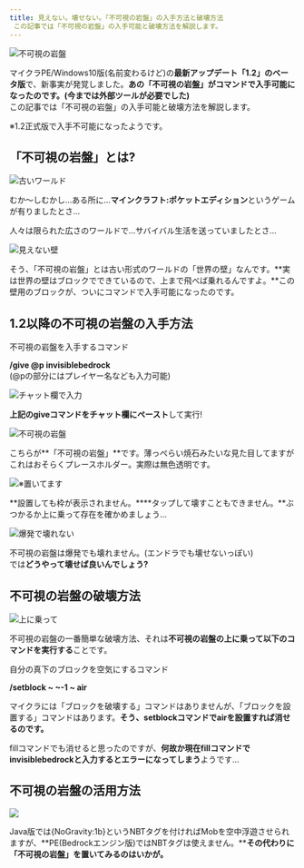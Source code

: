 ```yaml
---
title: 見えない。壊せない。「不可視の岩盤」の入手方法と破壊方法
 この記事では「不可視の岩盤」の入手可能と破壊方法を解説します。
---
```


![不可視の岩盤](https://cdn-ak.f.st-hatena.com/images/fotolife/s/sasigume/20210208/20210208124259.png)

マイクラPE/Windows10版(名前変わるけど)の**最新アップデート「1.2」のベータ版**で、新事実が発覚しました。**あの「不可視の岩盤」がコマンドで入手可能になったのです。(今までは外部ツールが必要でした)**  
この記事では「不可視の岩盤」の入手可能と破壊方法を解説します。

※1.2正式版で入手不可能になったようです。

## 「不可視の岩盤」とは?

![古いワールド](https://cdn-ak.f.st-hatena.com/images/fotolife/s/sasigume/20210208/20210208113615.png)

むか～しむかし…ある所に…**マインクラフト:ポケットエディション**というゲームが有りましたとさ…

人々は限られた広さのワールドで…サバイバル生活を送っていましたとさ…

![見えない壁](https://cdn-ak.f.st-hatena.com/images/fotolife/s/sasigume/20210208/20210208105910.png)

そう、「不可視の岩盤」とは古い形式のワールドの「世界の壁」なんです。**実は世界の壁はブロックでできているので、上まで飛べば乗れるんですよ。**この壁用のブロックが、ついにコマンドで入手可能になったのです。

## 1.2以降の不可視の岩盤の入手方法

不可視の岩盤を入手するコマンド

**/give @p invisiblebedrock**  
(@pの部分にはプレイヤー名なども入力可能)

![チャット欄で入力](https://cdn-ak.f.st-hatena.com/images/fotolife/s/sasigume/20210208/20210208113619.png)

**上記のgiveコマンドをチャット欄にペースト**して実行!

![不可視の岩盤](https://cdn-ak.f.st-hatena.com/images/fotolife/s/sasigume/20210208/20210208113623.png)

こちらが**「不可視の岩盤」**です。薄っぺらい焼石みたいな見た目してますがこれはおそらくプレースホルダー。実際は無色透明です。

![※置いてます](https://cdn-ak.f.st-hatena.com/images/fotolife/s/sasigume/20210208/20210208113627.png)

**設置しても枠が表示されません。****タップして壊すこともできません。**ぶつかるか上に乗って存在を確かめましょう…

![爆発で壊れない](https://cdn-ak.f.st-hatena.com/images/fotolife/s/sasigume/20210208/20210208103733.gif)

不可視の岩盤は爆発でも壊れません。(エンドラでも壊せないっぽい)  
では**どうやって壊せば良いんでしょう?**

## 不可視の岩盤の破壊方法

![上に乗って](https://cdn-ak.f.st-hatena.com/images/fotolife/s/sasigume/20210208/20210208123936.png)

不可視の岩盤の一番簡単な破壊方法、それは**不可視の岩盤の上に乗って以下のコマンドを実行する**ことです。

自分の真下のブロックを空気にするコマンド

**/setblock ~ ~-1 ~ air**

マイクラには「ブロックを破壊する」コマンドはありませんが、「ブロックを設置する」コマンドはあります。**そう、setblockコマンドでairを設置すれば消せるのです。**

fillコマンドでも消せると思ったのですが、**何故か現在fillコマンドでinvisiblebedrockと入力するとエラーになってしまう**ようです…

## 不可視の岩盤の活用方法

![](https://cdn-ak.f.st-hatena.com/images/fotolife/s/sasigume/20210208/20210208104352.png)

Java版では{NoGravity:1b}というNBTタグを付ければMobを空中浮遊させられますが、**PE(Bedrockエンジン版)ではNBTタグは使えません。****その代わりに「不可視の岩盤」を置いてみるのはいかが。**
